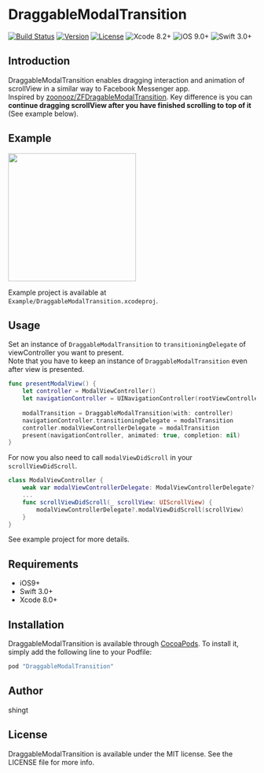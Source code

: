 # DraggableModalTransition

[![Build Status](https://www.bitrise.io/app/774d809f168e4285/status.svg?token=WCF_C3OBjA-7ejReXNwuuQ&branch=master)](https://www.bitrise.io/app/774d809f168e4285)
[![Version](https://img.shields.io/cocoapods/v/DraggableModalTransition.svg?style=flat)](http://cocoapods.org/pods/DraggableModalTransition)
[![License](https://img.shields.io/cocoapods/l/DraggableModalTransition.svg?style=flat)](http://cocoapods.org/pods/DraggableModalTransition)
![Xcode 8.2+](https://img.shields.io/badge/Xcode-8.2%2B-blue.svg)
![iOS 9.0+](https://img.shields.io/badge/iOS-9.0%2B-blue.svg)
![Swift 3.0+](https://img.shields.io/badge/Swift-3.0%2B-orange.svg)

## Introduction

DraggableModalTransition enables dragging interaction and animation of scrollView in a similar way to Facebook Messenger app.  
Inspired by [zoonooz/ZFDragableModalTransition](https://github.com/zoonooz/ZFDragableModalTransition). Key difference is you can **continue dragging scrollView after you have finished scrolling to top of it** (See example below).

## Example

<img src="https://cloud.githubusercontent.com/assets/1391330/22452012/930df092-e7b6-11e6-814a-76f5dde45d01.gif" width="260">

Example project is available at `Example/DraggableModalTransition.xcodeproj`.

## Usage

Set an instance of `DraggableModalTransition` to `transitioningDelegate` of viewController you want to present.  
Note that you have to keep an instance of `DraggableModalTransition` even after view is presented.

```swift
func presentModalView() {
    let controller = ModalViewController()
    let navigationController = UINavigationController(rootViewController: controller)
 
    modalTransition = DraggableModalTransition(with: controller)
    navigationController.transitioningDelegate = modalTransition
    controller.modalViewControllerDelegate = modalTransition
    present(navigationController, animated: true, completion: nil)
}
```

For now you also need to call `modalViewDidScroll` in your `scrollViewDidScroll`.

```swift
class ModalViewController {
    weak var modalViewControllerDelegate: ModalViewControllerDelegate?
    ...
    func scrollViewDidScroll(_ scrollView: UIScrollView) {
        modalViewControllerDelegate?.modalViewDidScroll(scrollView)
    }
} 
```

See example project for more details.

## Requirements

* iOS9+
* Swift 3.0+
* Xcode 8.0+

## Installation

DraggableModalTransition is available through [CocoaPods](http://cocoapods.org). To install
it, simply add the following line to your Podfile:

```ruby
pod "DraggableModalTransition"
```

## Author

shingt

## License

DraggableModalTransition is available under the MIT license. See the LICENSE file for more info.
